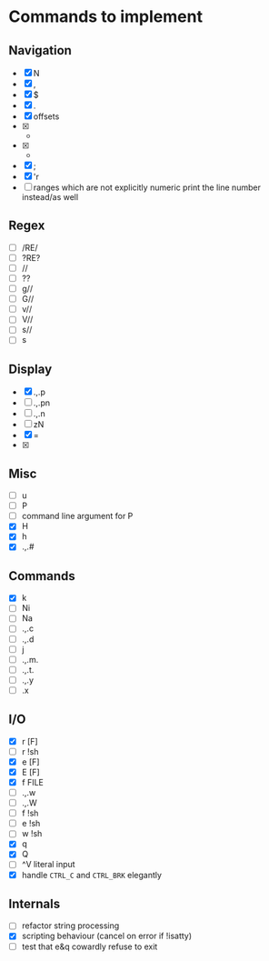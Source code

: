 Commands to implement
=====================

Navigation
----------

+ [x] N
+ [x] ,
+ [x] $
+ [x] .
+ [x] offsets
+ [x] +
+ [x] -
+ [x] ;
+ [x] 'r
+ [ ] ranges which are not explicitly numeric print the line number instead/as well

Regex
-----

+ [ ] /RE/
+ [ ] ?RE?
+ [ ] //
+ [ ] ??
+ [ ] g//
+ [ ] G//
+ [ ] v//
+ [ ] V//
+ [ ] s//
+ [ ] s

Display
-------

+ [x] .,.p
+ [ ] .,.pn
+ [ ] .,.n
+ [ ] zN
+ [x] =
+ [x] <CR>

Misc
----

+ [ ] u
+ [ ] P
+ [ ] command line argument for P
+ [x] H
+ [x] h
+ [x] .,.#

Commands
--------

+ [x] k
+ [ ] Ni
+ [ ] Na
+ [ ] .,.c
+ [ ] .,.d
+ [ ] j
+ [ ] .,.m.
+ [ ] .,.t.
+ [ ] .,.y
+ [ ] .x

I/O
---

+ [x] r [F]
+ [ ] r !sh
+ [x] e [F]
+ [x] E [F]
+ [x] f FILE
+ [ ] .,.w
+ [ ] .,.W
+ [ ] f !sh
+ [ ] e !sh
+ [ ] w !sh
+ [x] q
+ [x] Q
+ [ ] ^V literal input
+ [x] handle `CTRL_C` and `CTRL_BRK` elegantly

Internals
---------

+ [ ] refactor string processing
+ [x] scripting behaviour (cancel on error if !isatty)
+ [ ] test that e&q cowardly refuse to exit
